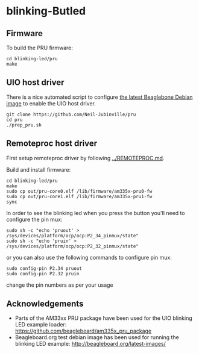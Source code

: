 # blinking-Butled

## Firmware
To build the PRU firmware:

	cd blinking-led/pru
	make

## UIO host driver

There is a nice automated script to configure [the latest Beaglebone Debian image](https://debian.beagleboard.org/images/bone-debian-8.4-lxqt-4gb-armhf-2016-05-13-4gb.img.xz) to enable the UIO host driver.

	git clone https://github.com/Neil-Jubinville/pru
	cd pru
	./prep_pru.sh

## Remoteproc host driver

First setup remoteproc driver by following [../REMOTEPROC.md](../REMOTEPROC.md).

Build and install firmware:

	cd blinking-led/pru
	make
	sudo cp out/pru-core0.elf /lib/firmware/am335x-pru0-fw
	sudo cp out/pru-core1.elf /lib/firmware/am335x-pru1-fw
	sync

In order to see the blinking led when you press the button you'll need to configure the pin mux:

       
	sudo sh -c "echo 'pruout' > /sys/devices/platform/ocp/ocp:P2_34_pinmux/state"
	sudo sh -c "echo 'pruin' > /sys/devices/platform/ocp/ocp:P2_32_pinmux/state"

or you can also use the following commands  to configure pin mux:

	sudo config-pin P2.34 pruout
	sudo config-pin P2.32 pruin

change the pin numbers as per your usage

## Acknowledgements
 * Parts of the AM33xx PRU package have been used for the UIO blinking LED example loader: https://github.com/beagleboard/am335x_pru_package
 * Beagleboard.org test debian image has been used for running the blinking LED example: http://beagleboard.org/latest-images/

